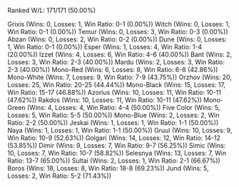 Ranked W/L: 171/171 (50.00%)

Grixis (Wins: 0, Losses: 1, Win Ratio: 0-1 (0.00%))
Witch (Wins: 0, Losses: 1, Win Ratio: 0-1 (0.00%))
Temur (Wins: 0, Losses: 3, Win Ratio: 0-3 (0.00%))
Abzan (Wins: 0, Losses: 2, Win Ratio: 0-2 (0.00%))
Dune (Wins: 0, Losses: 1, Win Ratio: 0-1 (0.00%))
Esper (Wins: 1, Losses: 4, Win Ratio: 1-4 (20.00%))
Izzet (Wins: 4, Losses: 6, Win Ratio: 4-6 (40.00%))
Bant (Wins: 2, Losses: 3, Win Ratio: 2-3 (40.00%))
Mardu (Wins: 2, Losses: 3, Win Ratio: 2-3 (40.00%))
Mono-Red (Wins: 6, Losses: 8, Win Ratio: 6-8 (42.86%))
Mono-White (Wins: 7, Losses: 9, Win Ratio: 7-9 (43.75%))
Orzhov (Wins: 20, Losses: 25, Win Ratio: 20-25 (44.44%))
Mono-Black (Wins: 15, Losses: 17, Win Ratio: 15-17 (46.88%))
Azorius (Wins: 10, Losses: 11, Win Ratio: 10-11 (47.62%))
Rakdos (Wins: 10, Losses: 11, Win Ratio: 10-11 (47.62%))
Mono-Green (Wins: 4, Losses: 4, Win Ratio: 4-4 (50.00%))
Five Color (Wins: 5, Losses: 5, Win Ratio: 5-5 (50.00%))
Mono-Blue (Wins: 2, Losses: 2, Win Ratio: 2-2 (50.00%))
Jeskai (Wins: 1, Losses: 1, Win Ratio: 1-1 (50.00%))
Naya (Wins: 1, Losses: 1, Win Ratio: 1-1 (50.00%))
Gruul (Wins: 10, Losses: 9, Win Ratio: 10-9 (52.63%))
Golgari (Wins: 14, Losses: 12, Win Ratio: 14-12 (53.85%))
Dimir (Wins: 9, Losses: 7, Win Ratio: 9-7 (56.25%))
Simic (Wins: 10, Losses: 7, Win Ratio: 10-7 (58.82%))
Selesnya (Wins: 13, Losses: 7, Win Ratio: 13-7 (65.00%))
Sultai (Wins: 2, Losses: 1, Win Ratio: 2-1 (66.67%))
Boros (Wins: 18, Losses: 8, Win Ratio: 18-8 (69.23%))
Jund (Wins: 5, Losses: 2, Win Ratio: 5-2 (71.43%))

